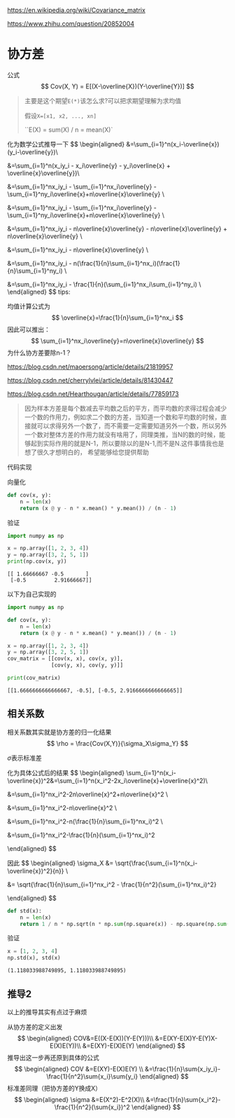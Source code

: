 https://en.wikipedia.org/wiki/Covariance_matrix

https://www.zhihu.com/question/20852004

# 协方差

公式
$$
Cov(X, Y) = E[(X-\overline{X})(Y-\overline{Y})]
$$

> 主要是这个期望`E(*)`该怎么求?可以把求期望理解为求均值
>
> 假设`X=[x1, x2, ..., xn]`
>
> ``E(X) = sum(X) / n = mean(X)`

化为数学公式推导一下
$$
\begin{aligned}
&=\sum_{i=1}^n(x_i-\overline{x})(y_i-\overline{y})\\

&=\sum_{i=1}^n(x_iy_i - x_i\overline{y} - y_i\overline{x} + \overline{x}\overline{y})\\

&=\sum_{i=1}^nx_iy_i - \sum_{i=1}^nx_i\overline{y} - \sum_{i=1}^ny_i\overline{x}+n\overline{x}\overline{y} \\

&=\sum_{i=1}^nx_iy_i - \sum_{i=1}^nx_i\overline{y} - \sum_{i=1}^ny_i\overline{x}+n\overline{x}\overline{y} \\

&=\sum_{i=1}^nx_iy_i - n\overline{x}\overline{y} - n\overline{x}\overline{y} + n\overline{x}\overline{y} \\

&=\sum_{i=1}^nx_iy_i - n\overline{x}\overline{y} \\

&=\sum_{i=1}^nx_iy_i - n(\frac{1}{n}\sum_{i=1}^nx_i)(\frac{1}{n}\sum_{i=1}^ny_i) \\

&=\sum_{i=1}^nx_iy_i - \frac{1}{n}(\sum_{i=1}^nx_i\sum_{i=1}^ny_i) \\
\end{aligned}
$$
tips:

均值计算公式为
$$
\overline{x}=\frac{1}{n}\sum_{i=1}^nx_i
$$
因此可以推出：
$$
\sum_{i=1}^nx_i\overline{y}=n\overline{x}\overline{y}
$$
为什么协方差要除n-1？

https://blog.csdn.net/maoersong/article/details/21819957

https://blog.csdn.net/cherrylvlei/article/details/81430447

https://blog.csdn.net/Hearthougan/article/details/77859173

> 因为样本方差是每个数减去平均数之后的平方，而平均数的求得过程会减少一个数的作用力，例如求二个数的方差，当知道一个数和平均数的时候，直接就可以求得另外一个数了，而不需要一定需要知道另外一个数，所以另外一个数对整体方差的作用力就没有啥用了，同理类推，当N的数的时候，能够起到实际作用的就是N-1，所以要除以的是N-1,而不是N.这件事情我也是想了很久才想明白的， 希望能够给您提供帮助

代码实现

向量化

```python
def cov(x, y):
    n = len(x)
    return (x @ y - n * x.mean() * y.mean()) / (n - 1)
```

验证

```python
import numpy as np

x = np.array([1, 2, 3, 4])
y = np.array([3, 2, 5, 1])
print(np.cov(x, y))
```

```
[[ 1.66666667 -0.5       ]
 [-0.5         2.91666667]]
```

以下为自己实现的

```python
import numpy as np

def cov(x, y):
    n = len(x)
    return (x @ y - n * x.mean() * y.mean()) / (n - 1)

x = np.array([1, 2, 3, 4])
y = np.array([3, 2, 5, 1])
cov_matrix = [[cov(x, x), cov(x, y)],
              [cov(y, x), cov(y, y)]]

print(cov_matrix)
```

```
[[1.6666666666666667, -0.5], [-0.5, 2.9166666666666665]]
```



## 相关系数

相关系数其实就是协方差的归一化结果
$$
\rho = \frac{Cov(X,Y)}{\sigma_X\sigma_Y}
$$

$\sigma$表示标准差

化为具体公式后的结果
$$
\begin{aligned}
\sum_{i=1}^n(x_i-\overline{x})^2&=\sum_{i=1}^n(x_i^2-2x_i\overline{x}+\overline{x}^2)\\

&=\sum_{i=1}^nx_i^2-2n\overline{x}^2+n\overline{x}^2 \\

&=\sum_{i=1}^nx_i^2-n\overline{x}^2 \\

&=\sum_{i=1}^nx_i^2-n(\frac{1}{n}\sum_{i=1}^nx_i)^2 \\

&=\sum_{i=1}^nx_i^2-\frac{1}{n}(\sum_{i=1}^nx_i)^2

\end{aligned}
$$



因此
$$
\begin{aligned}
\sigma_X &= \sqrt{\frac{\sum_{i=1}^n(x_i-\overline{x})^2}{n}} \\

&= \sqrt{\frac{1}{n}\sum_{i=1}^nx_i^2 - \frac{1}{n^2}(\sum_{i=1}^nx_i)^2}

\end{aligned}
$$

```python
def std(x):
    n = len(x)
    return 1 / n * np.sqrt(n * np.sum(np.square(x)) - np.square(np.sum(x)))
```

验证

```python
x = [1, 2, 3, 4]
np.std(x), std(x)
```

```
(1.118033988749895, 1.118033988749895)
```

## 推导2

以上的推导其实有点过于麻烦

从协方差的定义出发
$$
\begin{aligned}
COV&=E((X-E(X))(Y-E(Y)))\\
&=E(XY-E(X)Y-E(Y)X-E(X)E(Y))\\
&=E(XY)-E(X)E(Y)
\end{aligned}
$$
推导出这一步再还原到具体的公式
$$
\begin{aligned}
COV
&=E(XY)-E(X)E(Y) \\
&=\frac{1}{n}\sum{x_iy_i}-\frac{1}{n^2}\sum{x_i}\sum{y_i}
\end{aligned}
$$
标准差同理（把协方差的Y换成X）
$$
\begin{aligned}
\sigma
&=E(X^2)-E^2(X)\\
&=\frac{1}{n}\sum{x_i^2}-\frac{1}{n^2}(\sum{x_i})^2
\end{aligned}
$$
